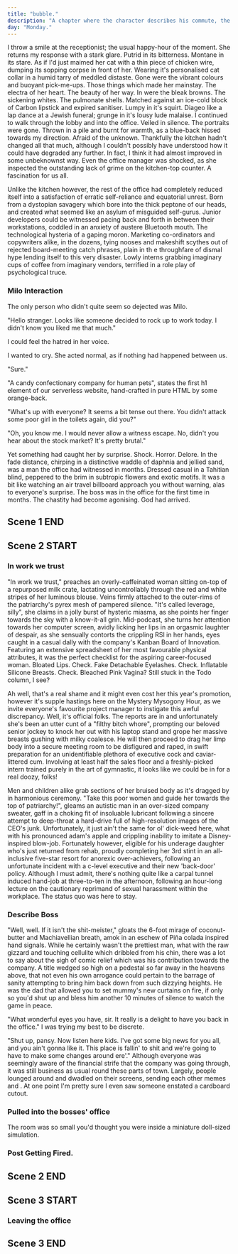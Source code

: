 ```yaml
---
title: "bubble."
description: "A chapter where the character describes his commute, the stock market crash, as well as loses his job. He then goes on a date with Milo."
day: "Monday."
---
```

<!--
## Scene 1 START

### Opening Monologue

It was any ordinary day. The sun continued its glorious expansion into our extinction. Its trees basked in the overflowing radiation emanating from its magnificent sky, seemingly weary of its sudden encounter with consciousness. Providing light to all of the world, inspiring children across the Middle East to strap high-impact explosives to their chests in a faithful martyr of Muhammad theatre. Their magical prophet. The harbinger of hymn. Creator of sun, and bringeth of thy BOOM BOOM. While the rest of the world remained ever-more ignorant of the internal politics of foreign occupation. The President sighs with a mojito in hand. End scene.

"Fight a war, win a war," announces a young U.S. Marshall in immaculate serviceman attire, as he paces the outskirts of a halal-certified brothel south of the Kuwait border. The fear is real in his mind; the mind of this 98' NFL draft hopeful. Plagued by the contrived fantasies of rape and gore he wished to impose upon these working-class women; driven mad by the blood he drew from their now-deceased husbands. Converted by the bullets of his Christian descent. Basked in the sand of Allah's praise. With a gun in one hand and a bible in the other, the professional soldier storms the building with a loud BANG. Pinning down a young woman. Screaming. Plunging his battle-hardened penis into her petit figure, biting and tearing her burka in two. Ripping through the tight walls of her weakened vagina in a devouring ache, as her mouth proceeded to pulpitate in a gazeless stare of trauma. The soft outline of her body, now flaccid in a faint tremor of unquestionable incomprehension. Utterly mute in a trance of inarticulate shock. The man smothers his bible over her face. Suffocating her. Addressing her sin. Before climaxing inside her stricken body in an explosion of cum. Kissing her on her pale lips in a bid to help her forget the pain. Ending her misery with a glock to the brain.

### Back on the Train

"That was quite overt," I thought to myself. As I took a moment to pause and think about the fundamental implications of my imagination. Backdrop against a dyslexic array of miniature-sized dwellings, littering the zeitgeist of my train ride into work this morning. "...aaaand as we enter our pods, secure in a tunnel-vision of pre-determined repetition. It's super important that we remember to gloat at the shit-giggler. That coveted man promised to be our only hope once the virus hits. So don't forget to gloat, kids!" I knew I should have stopped writing year's ago. My mind, abuzz with all sorts of fantastical whims and jarring phrases. Designed to fright n' excite, like a pickled jar of boiled cantaloupe. Pour me, baby. Pour me lard. Oh dear. And my hair was a mess. It was a dangled mop of yearning disarray, in desperate need of style and attention. Although part of me liked the emo gradle, constituent to my overall look as a disenfranchised loner with an infatuation for animated breasts. Another day, another dawn. We rest our souls in this flashy marginalisation of peace, fervour to the extreme exuberance which rolls over your eyes. Then in an ecstatic rush of temporal ammonia, I transfer my mind over to my hands. Trampled in the yawn of a late-night regret. Stepping off the train and onto the newly-renovated platform, into a compound enclosure of career psychopaths and keyboard warriors. As a lone gunman stands on top of a vending machine, armed with a toothpick and a salience of rum. Ready to drown solace in its rightful place on the over-worked floor of a shopping-mall McDonalds. All for an inoffensive staff discount for all meals after 10pm. How dame.

### Describe Stock Market Crash

Of course, truth was that today was hardly ordinary. Although stuck in their ordinary ways, the population had unanimously descended into a castellation of worry. In its reluctance for hyperbolic discernment. In its aversion for eye-contact. In its remarkably ambivalent choices of sub-station coffee, weighing borderline-unhuman on a spectrum of caffè-latte injustice. Dastardly. As citizens and scoundrel alike, stood mesmerised at their phones. Glued to their screens in a stream of digital intrigue. Leering across their faces in a fiery cliff of red. The stock market had crashed and everyone was afraid. Collective in their hive minds of jitter and fear. Mindless in their consumption of pre-teen alcohol. Even the homeless were in an abundance of maul. Soaked weary in their bedraggled cardboard huts and sooty tin sheds, as they counted down their last remaining scraps and munitions, to the trail of a picant restlessness. The source of their drove. Perhaps even I was beginning to lose my mind, as I continued my tread along the figures and rows towards my battlestation. A few blocks down from the epicentre of the collapse. The house of wires. A touch of Brunei. Hollow in the presentiment that was sure to come.

### Arriving at Office

From the station to my stride, there was a keen sense of dread that lingered over the never-ending déjà vu of countless cogs, marching in pairs of two into the office building that morning. The pound of their flesh, steadying their forward-mass into the beginnings of an unapproachable glide. Forcing their woes into a cargo motion of dappled euphoria, as they placed one foot in front of the other. Drunken in a pyre of forlorn depression. Conspiring against fate in a messy battle-royale of blame and conjecture. As they cried and mourned over the erroneous failures of a hierarchical few, making itself evident in the financial consequences of a deep grim. The cogs were a mess. It was like peering into the sauntered graveyard of a demotional pew. Dark in its legionarius clouds. Glory in its indemnity. Held sacred upon a millennia of cask and bone, as the overwhelming coldness of the lobby captured me whole. In search of being. For the bread which creaked. Shriek amongst the bounty of lost souls which levitated in a disturbed tremor. Whirr above our heads. Awaiting their burial at the end of their desks.

-->

I throw a smile at the receptionist; the usual happy-hour of the moment. She returns my response with a stark glare. Putrid in its bitterness. Montane in its stare. As if I'd just maimed her cat with a thin piece of chicken wire, dumping its sopping corpse in front of her. Wearing it's personalised cat collar in a humid tarry of meddled distaste. Gone were the vibrant colours and buoyant pick-me-ups. Those things which made her mainstay. The electra of her heart. The beauty of her way. In were the bleak browns. The sickening whites. The pulmonate shells. Matched against an ice-cold block of Carbon lipstick and expired sanitiser. Lumpy in it's squirt. Diageo like a lap dance at a Jewish funeral; grunge in it's lousy lude malaise. I continued to walk through the lobby and into the office. Veiled in silence. The portraits were gone. Thrown in a pile and burnt for warmth, as a blue-back hissed towards my direction. Afraid of the unknown. Thankfully the kitchen hadn't changed all that much, although I couldn't possibly have understood how it could have degraded any further. In fact, I think it had almost improved in some unbeknownst way. Even the office manager was shocked, as she inspected the outstanding lack of grime on the kitchen-top counter. A fascination for us all.

Unlike the kitchen however, the rest of the office had completely reduced itself into a satisfaction of erratic self-reliance and equatorial unrest. Born from a dystopian savagery which bore into the thick peptone of our heads, and created what seemed like an asylum of misguided self-gurus. Junior developers could be witnessed pacing back and forth in between their workstations, coddled in an anxiety of austere Bluetooth mouth. The technological hysteria of a gaping moron. Marketing co-ordinators and copywriters alike, in the dozens, tying nooses and makeshift scythes out of rejected board-meeting catch phrases, plain in th e throughfare of dismal hype lending itself to this very disaster. Lowly interns grabbing imaginary cups of coffee from imaginary vendors, terrified in a role play of psychological truce.

### Milo Interaction

The only person who didn't quite seem so dejected was Milo.

"Hello stranger. Looks like someone decided to rock up to work today. I didn't know you liked me that much."

I could feel the hatred in her voice. 

I wanted to cry. She acted normal, as if nothing had happened between us.

"Sure."

"A candy confectionary company for human pets", states the first h1 element of our serverless website, hand-crafted in pure HTML by some orange-back.

"What's up with everyone? It seems a bit tense out there. You didn't attack some poor girl in the toilets again, did you?"

"Oh, you know me. I would never allow a witness escape. No, didn't you hear about the stock market? It's pretty brutal."

Yet something had caught her by surprise. Shock. Horror. Delore. In the fade distance, chirping in a distinctive waddle of daphnia and jellied sand, was a man the office had witnessed in months. Dressed casual in a Tahitian blind, peppered to the brim in subtropic flowers and exotic motifs. It was a bit like watching an air travel billboard approach you without warning, alas to everyone's surprise. The boss was in the office for the first time in months. The chastity had become agonising. God had arrived.

## Scene 1 END

####

## Scene 2 START

### In work we trust

"In work we trust," preaches an overly-caffeinated woman sitting on-top of a repurposed milk crate, lactating uncontrollably through the red and white stripes of her luminous blouse. Veins firmly attached to the outer-rims of the patriarchy's pyrex mesh of pampered silence. "It's called leverage, silly", she claims in a jolly burst of hysteric miasma, as she points her finger towards the sky with a know-it-all grin. Mid-podcast, she turns her attention towards her computer screen, avidly licking her lips in an orgasmic laughter of despair, as she sensually contorts the crippling RSI in her hands, eyes caught in a casual dally with the company's Kanban Board of Innovation. Featuring an extensive spreadsheet of her most favourable physical attributes, it was the perfect checklist for the aspiring career-focused woman. Bloated Lips. Check. Fake Detachable Eyelashes. Check. Inflatable Silicone Breasts. Check. Bleached Pink Vagina? Still stuck in the Todo column, I see?

Ah well, that's a real shame and it might even cost her this year's promotion, however it's supple hastings here on the Mystery Mysogony Hour, as we invite everyone's favourite project manager to instigate this awful discrepancy. Well, it's official folks. The reports are in and unfortunately she's been an utter cunt of a "filthy bitch whore", prompting our beloved senior jockey to knock her out with his laptop stand and grope her massive breasts gushing with milky coalesce. He will then proceed to drag her limp body into a secure meeting room to be disfigured and raped, in swift preparation for an unidentifiable plethora of executive cock and caviar-littered cum. Involving at least half the sales floor and a freshly-picked intern trained purely in the art of gymnastic, it looks like we could be in for a real doozy, folks!

Men and children alike grab sections of her bruised body as it's dragged by in harmonious ceremony. "Take this poor women and guide her towards the top of patriarchy!", gleams an autistic man in an over-sized company sweater, gaff in a choking fit of insoluable lubricant following a sincere attempt to deep-throat a hard-drive full of high-resolution images of the CEO's junk. Unfortunately, it just ain't the same for ol' dick-weed here, what with his pronounced adam's apple and crippling inability to imitate a Disney-inspired blow-job. Fortunately however, eligible for his underage daughter who's just returned from rehab, proudly completing her 3rd stint in an all-inclusive five-star resort for anorexic over-achievers, following an unfortunate incident with a c-level executive and their new 'back-door' policy. Although I must admit, there's nothing quite like a carpal tunnel induced hand-job at three-to-ten in the afternoon, following an hour-long lecture on the cautionary reprimand of sexual harassment within the workplace. The status quo was here to stay.

### Describe Boss

"Well, well. If it isn't the shit-meister," gloats the 6-foot mirage of coconut-butter and Machiavellian breath, amok in an eschew of Piña colada inspired hand signals. While he certainly wasn't the prettiest man, what with the raw gizzard and touching cellulite which dribbled from his chin, there was a lot to say about the sigh of comic relief which was his contribution towards the company. A title wedged so high on a pedestal so far away in the heavens above, that not even his own arrogance could pertain to the barrage of sanity attempting to bring him back down from such dizzying heights. He was the dad that allowed you to set mummy's new curtains on fire, if only so you'd shut up and bless him another 10 minutes of silence to watch the game in peace.

"What wonderful eyes you have, sir. It really is a delight to have you back in the office." I was trying my best to be discrete.

"Shut up, pansy. Now listen here kids. I've got some big news for you all, and you ain't gonna like it. This place is fallin' to shit and we're going to have to make some changes around ere'." Although everyone was seemingly aware of the financial strife that the company was going through, it was still business as usual round these parts of town. Largely, people lounged around and dwadled on their screens, sending each other memes and . At one point I'm pretty sure I even saw someone enstated a cardboard cutout.

### Pulled into the bosses' office

The room was so small you'd thought you were inside a miniature doll-sized simulation.


### Post Getting Fired.

## Scene 2 END

####

## Scene 3 START

### Leaving the office

<!-- Describe leaving the office and witnessing the carnage -->

<!-- Describe the train station and the train ride home -->

<!-- Maybe he watches porn when he gets home -->

## Scene 3 END
